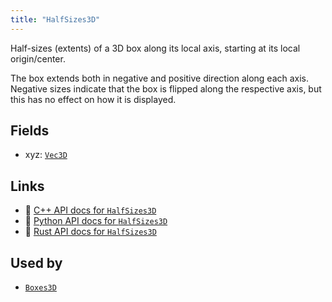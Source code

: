 ```yaml
---
title: "HalfSizes3D"
---
```


Half-sizes (extents) of a 3D box along its local axis, starting at its local origin/center.

The box extends both in negative and positive direction along each axis.
Negative sizes indicate that the box is flipped along the respective axis, but this has no effect on how it is displayed.

## Fields

* xyz: [`Vec3D`](../datatypes/vec3d.md)

## Links
 * 🌊 [C++ API docs for `HalfSizes3D`](https://ref.rerun.io/docs/cpp/stable/structrerun_1_1components_1_1HalfSizes3D.html?speculative-link)
 * 🐍 [Python API docs for `HalfSizes3D`](https://ref.rerun.io/docs/python/stable/common/components#rerun.components.HalfSizes3D)
 * 🦀 [Rust API docs for `HalfSizes3D`](https://docs.rs/rerun/latest/rerun/components/struct.HalfSizes3D.html)


## Used by

* [`Boxes3D`](../archetypes/boxes3d.md)
